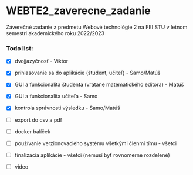 # WEBTE2_zaverecne_zadanie
Záverečné zadanie z predmetu Webové technológie 2 na FEI STU v letnom semestri akademického roku 2022/2023

### Todo list:

- [x] dvojjazyčnosť - Viktor
- [x] prihlasovanie sa do aplikácie (študent, učiteľ) - Samo/Matúš
- [x] GUI a funkcionalita študenta (vrátane matematického editora) - Matúš
- [x] GUI a funkcionalita učiteľa - Samo
- [x] kontrola správnosti výsledku - Samo/Matúš
- [ ] export do csv a pdf
- [ ] docker balíček
- [ ] používanie verzionovacieho systému všetkými členmi tímu - všetci
- [ ] finalizácia aplikácie - všetci (nemusí byť rovnomerne rozdelené)
- [ ] video

